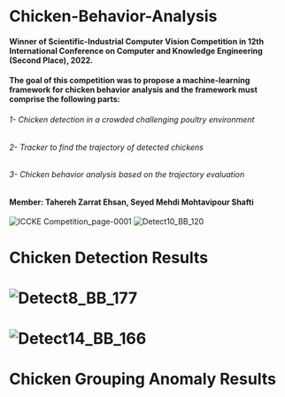 # Chicken-Behavior-Analysis
#### Winner of Scientific-Industrial Computer Vision Competition in 12th International Conference on Computer and Knowledge Engineering (Second Place), 2022. 
#### The goal of this competition was to propose a machine-learning framework for chicken behavior analysis and the framework must comprise the following parts: 
###### 1- Chicken detection in a crowded challenging poultry environment 
###### 2- Tracker to find the trajectory of detected chickens 
###### 3- Chicken behavior analysis based on the trajectory evaluation    
#### Member: Tahereh Zarrat Ehsan, Seyed Mehdi Mohtavipour Shafti
![ICCKE Competition_page-0001](https://github.com/TaherehZarratEhsan/Chicken-Behavior-Analysis/assets/91826778/c5fac762-e061-4865-b1cc-20ca37453227)
![Detect10_BB_120](https://github.com/TaherehZarratEhsan/Chicken-Behavior-Analysis/assets/91826778/4200eb00-b9ae-46b8-8f45-3512121d1a6b)


# Chicken Detection Results 
# ![Detect8_BB_177](https://github.com/TaherehZarratEhsan/Chicken-Behavior-Analysis/assets/91826778/33dde34f-55a9-4ded-bba2-1ca69391062a)
# ![Detect14_BB_166](https://github.com/TaherehZarratEhsan/Chicken-Behavior-Analysis/assets/91826778/1426682a-882d-461c-84fb-3aa9cfe2e72a)


# Chicken Grouping Anomaly Results 








